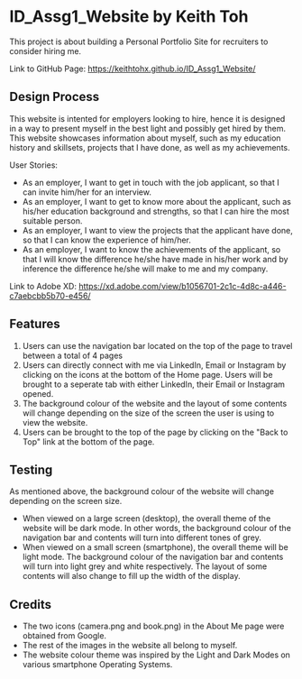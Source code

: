 # ID_Assg1_Website by Keith Toh
This project is about building a Personal Portfolio Site for recruiters to consider hiring me. 

Link to GitHub Page: https://keithtohx.github.io/ID_Assg1_Website/

## Design Process
This website is intented for employers looking to hire, hence it is designed in a way to present myself in the best light and possibly get hired by them. This website showcases information about myself, such as my education history and skillsets, projects that I have done, as well as my achievements.

User Stories:
* As an employer, I want to get in touch with the job applicant, so that I can invite him/her for an interview.
* As an employer, I want to get to know more about the applicant, such as his/her education background and strengths, so that I can hire the most suitable person.
* As an employer, I want to view the projects that the applicant have done, so that I can know the experience of him/her.
* As an employer, I want to know the achievements of the applicant, so that I will know the difference he/she have made in his/her work and by inference the difference he/she will make to me and my company.

Link to Adobe XD: https://xd.adobe.com/view/b1056701-2c1c-4d8c-a446-c7aebcbb5b70-e456/ 

## Features
1. Users can use the navigation bar located on the top of the page to travel between a total of 4 pages
2. Users can directly connect with me via LinkedIn, Email or Instagram by clicking on the icons at the bottom of the Home page. Users will be brought to a seperate tab with either LinkedIn, their Email or Instagram opened.
3. The background colour of the website and the layout of some contents will change depending on the size of the screen the user is using to view the website. 
4. Users can be brought to the top of the page by clicking on the "Back to Top" link at the bottom of the page.

## Testing
As mentioned above, the background colour of the website will change depending on the screen size.
* When viewed on a large screen (desktop), the overall theme of the website will be dark mode. In other words, the background colour of the navigation bar and contents will turn into different tones of grey.
* When viewed on a small screen (smartphone), the overall theme will be light mode. The background colour of the navigation bar and contents will turn into light grey and white respectively. The layout of some contents will also change to fill up the width of the display. 

## Credits
* The two icons (camera.png and book.png) in the About Me page were obtained from Google.
* The rest of the images in the website all belong to myself.
* The website colour theme was inspired by the Light and Dark Modes on various smartphone Operating Systems.